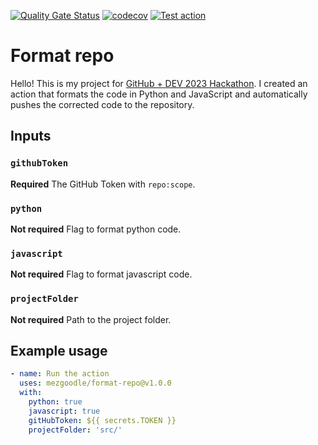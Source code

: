 [![Quality Gate Status](https://sonarcloud.io/api/project_badges/measure?project=mezgoodle_share-repo&metric=alert_status)](https://sonarcloud.io/summary/new_code?id=mezgoodle_share-repo)
[![codecov](https://codecov.io/gh/mezgoodle/share-repo/branch/main/graph/badge.svg?token=UTFT25WNFD)](https://codecov.io/gh/mezgoodle/share-repo)
[![Test action](https://github.com/mezgoodle/share-repo/actions/workflows/blank.yml/badge.svg)](https://github.com/mezgoodle/share-repo/actions/workflows/blank.yml)

# Format repo

Hello! This is my project for [GitHub + DEV 2023 Hackathon](https://dev.to/devteam/announcing-the-github-dev-2023-hackathon-4ocn). I created an action that formats the code in Python and JavaScript and automatically pushes the corrected code to the repository.

## Inputs

### `githubToken`

**Required** The GitHub Token with `repo:scope`.

### `python`

**Not required** Flag to format python code.

### `javascript`

**Not required** Flag to format javascript code.

### `projectFolder`

**Not required** Path to the project folder.

## Example usage

```yaml
- name: Run the action
  uses: mezgoodle/format-repo@v1.0.0
  with:
    python: true
    javascript: true
    gitHubToken: ${{ secrets.TOKEN }}
    projectFolder: 'src/'
```
